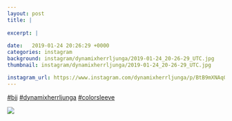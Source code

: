 ```yaml
---
layout: post
title: |
  
excerpt: |
    
date:   2019-01-24 20:26:29 +0000
categories: instagram
background: instagram/dynamixherrljunga/2019-01-24_20-26-29_UTC.jpg
thumbnail: instagram/dynamixherrljunga/2019-01-24_20-26-29_UTC.jpg

instagram_url: https://www.instagram.com/dynamixherrljunga/p/BtB9mXNAq0L
---
```

[#bjj](https://www.instagram.com/explore/tags/bjj/) [#dynamixherrljunga](https://www.instagram.com/explore/tags/dynamixherrljunga/) [#colorsleeve](https://www.instagram.com/explore/tags/colorsleeve/)



<img src='{{ site.baseurl }}/instagram/dynamixherrljunga/2019-01-24_20-26-29_UTC.jpg' class='img-fluid' />

